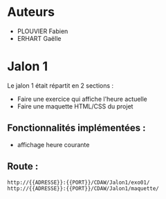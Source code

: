 # Auteurs
- PLOUVIER Fabien
- ERHART Gaëlle

# Jalon 1

Le jalon 1 était répartit en 2 sections :  
- Faire une exercice qui affiche l'heure actuelle
- Faire une maquette HTML/CSS du projet

## Fonctionnalités implémentées :
- affichage heure courante

## Route :
``http://{{ADRESSE}}:{{PORT}}/CDAW/Jalon1/exo01/``  
``http://{{ADRESSE}}:{{PORT}}/CDAW/Jalon1/maquette/``

